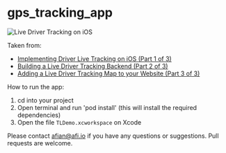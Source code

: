 # gps_tracking_app

![Live Driver Tracking on iOS](https://blog.afi.io/content/images/size/w1600/2021/03/mockup.png "Live Driver Tracking on iOS")

Taken from: 
- [Implementing Driver Live Tracking on iOS (Part 1 of 3)](https://blog.afi.io/implementing-driver-live-tracking-on-ios/)
- [Building a Live Driver Tracking Backend (Part 2 of 3)](https://blog.afi.io/building-live-driver-tracking-backend/)
- [Adding a Live Driver Tracking Map to your Website (Part 3 of 3)](https://blog.afi.io/adding-a-live-driver-tracking-map-to-your-website/)

 How to run the app:
 1. cd into your project
 2. Open terminal and run 'pod install' (this will install the required dependencies)
 3. Open the file `TLDemo.xcworkspace` on Xcode

Please contact afian@afi.io if you have any questions or suggestions. Pull requests are welcome.
